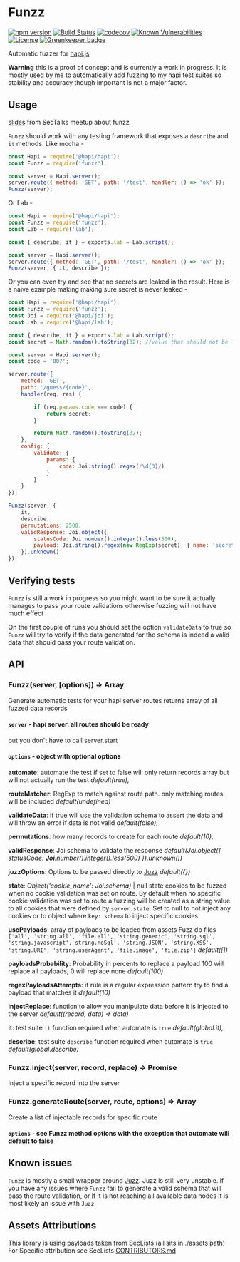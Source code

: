 # Funzz

[![npm version](https://img.shields.io/npm/v/funzz.svg)](https://www.npmjs.com/package/funzz)
[![Build Status](https://travis-ci.org/yonjah/funzz.svg?branch=master)](https://travis-ci.org/yonjah/funzz)
[![codecov](https://codecov.io/gh/yonjah/funzz/branch/master/graph/badge.svg)](https://codecov.io/gh/yonjah/funzz)
[![Known Vulnerabilities](https://snyk.io/test/npm/funzz/badge.svg)](https://snyk.io/test/npm/funzz)
[![License](https://img.shields.io/npm/l/funzz.svg?maxAge=2592000?style=plastic)](https://github.com/yonjah/funzz/blob/master/LICENSE) [![Greenkeeper badge](https://badges.greenkeeper.io/yonjah/funzz.svg)](https://greenkeeper.io/)

Automatic fuzzer for [hapi.js](https://github.com/hapijs/hapi)

**Warning** this is a proof of concept and is currently a work in progress.
It is mostly used by me to automatically add fuzzing to my hapi test suites so stability and accuracy though important is not a major factor.

## Usage 

[slides](https://ca.non.co.il/funzz/index.html) from SecTalks meetup about funzz

`Funzz` should work with any testing framework that exposes a  `describe` and `it` methods.
Like mocha -
```js
const Hapi = require('@hapi/hapi');
const Funzz = require('funzz');

const server = Hapi.server();
server.route({ method: 'GET', path: '/test', handler: () => 'ok' });
Funzz(server);
```

Or Lab -
```js
const Hapi = require('@hapi/hapi');
const Funzz = require('funzz');
const Lab = require('lab');

const { describe, it } = exports.lab = Lab.script();

const server = Hapi.server();
server.route({ method: 'GET', path: '/test', handler: () => 'ok' });
Funzz(server, { it, describe });
```


Or you can even try and see that no secrets are leaked in the result.
Here is a naive example making making sure secret is never leaked -
```js
const Hapi = require('@hapi/hapi');
const Funzz = require('funzz');
const Joi = require('@hapi/joi');
const Lab = require('@hapi/lab');

const { describe, it } = exports.lab = Lab.script();
const secret = Math.random().toString(32); //value that should not be leaked

const server = Hapi.server();
const code = '007';

server.route({
    method: 'GET',
    path: '/guess/{code}',
    handler(req, res) {

        if (req.params.code === code) {
            return secret;
        }

        return Math.random().toString(32);
    },
    config: {
        validate: {
            params: {
                code: Joi.string().regex(/\d{3}/)
            }
        }
    }
});

Funzz(server, {
    it,
    describe,
    permutations: 2500,
    validResponse: Joi.object({
        statusCode: Joi.number().integer().less(500),
        payload: Joi.string().regex(new RegExp(secret), { name: 'secret', invert: true }) // make sure secret value is never leaked in  response payload
    }).unknown()
});
```

## Verifying tests
`Funzz` is still a work in progress so you might want to be sure it actually manages to pass your route validations otherwise fuzzing will not have much effect

On the first couple of runs you should set the option `validateData` to true so `Funzz` will try to verify if the data generated for the schema is indeed a valid data that should pass your route validation.


## API
### Funzz(server, [options]) => Array<record>

Generate automatic tests for your hapi server routes
returns array of all fuzzed data records
#### `server` - hapi server. all routes should be ready
but you don't have to call server.start

#### `options` - object with optional options

**automate**: automate the test if set to false will only return records array but will not actually run the test _default(true),_

**routeMatcher**: RegExp to match against route path. only matching routes will be included _default(undefined)_

**validateData**: if true will use the validation schema to assert the data and will throw an error if data is not valid  _default(false),_

**permutations**: how many records to create for each route _default(10),_

**validResponse**: Joi schema to validate the response _default(Joi.object({ statusCode: **Joi**.number().integer().less(500) }).unknown())_

**juzzOptions**: Options to be passed directly to [Juzz](https://github.com/yonjah/juzz) _default({})_

**state**: _Object('cookie_name': Joi.schema)_ | null state cookies to be fuzzed when no cookie validation was set on route. By default when no specific cookie validation was set to route a fuzzing will be created as a string value to all cookies that were defined by `server.state`. Set to null to not inject any cookies or to object where `key: schema` to inject specific cookies.

**usePayloads**: array of payloads to be loaded from assets Fuzz db files `['all', 'string.all', 'file.all', 'string.generic', 'string.sql', 'string.javascript', string.noSql', 'string.JSON', 'string.XSS', 'string.URI', 'string.userAgent', 'file.image', 'file.zip']` _default([])_

**payloadsProbability**: Probability in percents to replace a payload 100 will replace all payloads, 0 will replace none _default(100)_

**regexPayloadsAttempts**: if rule is a regular expression pattern try to find a payload that matches it _default(10)_

**injectReplace**: function to allow you manipulate data before it is injected to the server _default((record, data) => data)_

**it**: test suite `it` function required when automate is `true` _default(global.it),_

**describe**: test suite `describe` function required when automate is `true` _default(global.describe)_

### Funzz.inject(server, record, replace) => Promise<response>

Inject a specific record into the server

### Funzz.generateRoute(server, route, options) => Array<record>
Create a list of injectable records for specific route
#### `options` - see Funzz method options with the exception that automate will default to false

## Known issues
`Funzz` is mostly a small wrapper around [Juzz](https://www.github.com/yonjah/juzz). Juzz is still very unstable.
if you have any issues where `Funzz` fail to generate a valid schema that will pass the route validation, or if it is not reaching all available data nodes it is most likely an issue with `Juzz`

## Assets Attributions
This library is using payloads taken from [SecLists](https://github.com/danielmiessler/SecLists) (all sits in ./assets path)
For Specific attribution see SecLists [CONTRIBUTORS.md](https://github.com/danielmiessler/SecLists/blob/master/CONTRIBUTORS.md)
